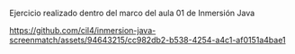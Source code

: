 Ejercicio realizado dentro del marco del aula 01 de Inmersión Java



https://github.com/cil4/inmersion-java-screenmatch/assets/94643215/cc982db2-b538-4254-a4c1-af0151a4bae1

